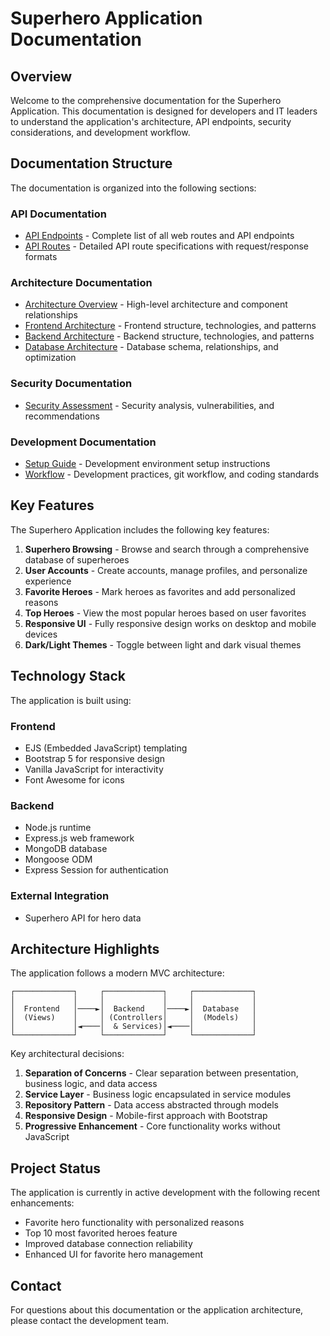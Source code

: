 # Superhero Application Documentation

## Overview

Welcome to the comprehensive documentation for the Superhero Application. This documentation is designed for developers and IT leaders to understand the application's architecture, API endpoints, security considerations, and development workflow.

## Documentation Structure

The documentation is organized into the following sections:

### API Documentation

- [API Endpoints](api/endpoints.md) - Complete list of all web routes and API endpoints
- [API Routes](api/routes.md) - Detailed API route specifications with request/response formats

### Architecture Documentation

- [Architecture Overview](architecture/overview.md) - High-level architecture and component relationships
- [Frontend Architecture](architecture/frontend.md) - Frontend structure, technologies, and patterns
- [Backend Architecture](architecture/backend.md) - Backend structure, technologies, and patterns
- [Database Architecture](architecture/database.md) - Database schema, relationships, and optimization

### Security Documentation

- [Security Assessment](security/assessment.md) - Security analysis, vulnerabilities, and recommendations

### Development Documentation

- [Setup Guide](development/setup.md) - Development environment setup instructions
- [Workflow](development/workflow.md) - Development practices, git workflow, and coding standards

## Key Features

The Superhero Application includes the following key features:

1. **Superhero Browsing** - Browse and search through a comprehensive database of superheroes
2. **User Accounts** - Create accounts, manage profiles, and personalize experience
3. **Favorite Heroes** - Mark heroes as favorites and add personalized reasons
4. **Top Heroes** - View the most popular heroes based on user favorites
5. **Responsive UI** - Fully responsive design works on desktop and mobile devices
6. **Dark/Light Themes** - Toggle between light and dark visual themes

## Technology Stack

The application is built using:

### Frontend
- EJS (Embedded JavaScript) templating
- Bootstrap 5 for responsive design
- Vanilla JavaScript for interactivity
- Font Awesome for icons

### Backend
- Node.js runtime
- Express.js web framework
- MongoDB database
- Mongoose ODM
- Express Session for authentication

### External Integration
- Superhero API for hero data

## Architecture Highlights

The application follows a modern MVC architecture:

```
┌─────────────┐     ┌─────────────┐     ┌─────────────┐
│             │     │             │     │             │
│  Frontend   │────►│  Backend    │────►│  Database   │
│  (Views)    │     │ (Controllers│     │  (Models)   │
│             │◄────│  & Services)│◄────│             │
└─────────────┘     └─────────────┘     └─────────────┘
```

Key architectural decisions:

1. **Separation of Concerns** - Clear separation between presentation, business logic, and data access
2. **Service Layer** - Business logic encapsulated in service modules
3. **Repository Pattern** - Data access abstracted through models
4. **Responsive Design** - Mobile-first approach with Bootstrap
5. **Progressive Enhancement** - Core functionality works without JavaScript

## Project Status

The application is currently in active development with the following recent enhancements:

- Favorite hero functionality with personalized reasons
- Top 10 most favorited heroes feature
- Improved database connection reliability
- Enhanced UI for favorite hero management

## Contact

For questions about this documentation or the application architecture, please contact the development team.

